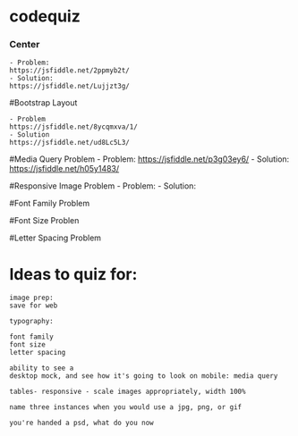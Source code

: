 # codequiz

### Center
	- Problem:
	https://jsfiddle.net/2ppmyb2t/
	- Solution:
	https://jsfiddle.net/Lujjzt3g/

#Bootstrap Layout

	- Problem
	https://jsfiddle.net/8ycqmxva/1/
	- Solution
	https://jsfiddle.net/ud8Lc5L3/

#Media Query Problem
	- Problem:
	https://jsfiddle.net/p3g03ey6/
	- Solution:
	https://jsfiddle.net/h05y1483/

#Responsive Image Problem
	- Problem:
	- Solution:

#Font Family Problem
	
#Font Size Problen
	
#Letter Spacing Problem

# Ideas to quiz for:
	image prep:
	save for web

	typography:
	
	font family 
	font size
	letter spacing
	
	ability to see a
	desktop mock, and see how it's going to look on mobile: media query

	tables- responsive - scale images appropriately, width 100%

	name three instances when you would use a jpg, png, or gif

	you're handed a psd, what do you now